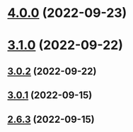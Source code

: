 

# [4.0.0](https://github.com/MohammadBnei/joke-app/compare/3.1.0...4.0.0) (2022-09-23)

# [3.1.0](https://github.com/MohammadBnei/joke-app/compare/3.0.2...3.1.0) (2022-09-22)

## [3.0.2](https://github.com/MohammadBnei/joke-app/compare/3.0.1...3.0.2) (2022-09-22)

## [3.0.1](https://github.com/MohammadBnei/joke-app/compare/2.6.3...3.0.1) (2022-09-15)

## [2.6.3](https://github.com/MohammadBnei/joke-app/compare/2.6.2...2.6.3) (2022-09-15)